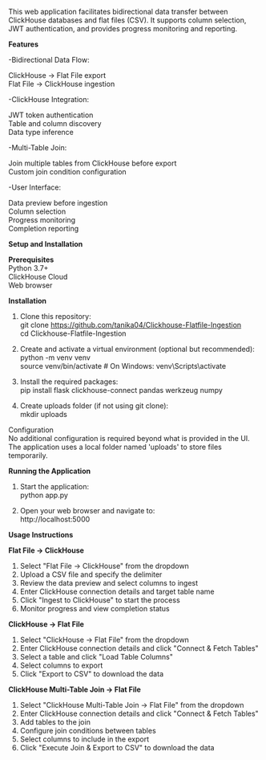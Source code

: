 This web application facilitates bidirectional data transfer between ClickHouse databases and flat files (CSV). It supports column selection, JWT authentication, and provides progress monitoring and reporting.  

**Features**  

-Bidirectional Data Flow:  

  ClickHouse → Flat File export  
  Flat File → ClickHouse ingestion  


-ClickHouse Integration: 

  JWT token authentication  
  Table and column discovery  
  Data type inference  


-Multi-Table Join:  

  Join multiple tables from ClickHouse before export  
  Custom join condition configuration  



-User Interface:  
  
  Data preview before ingestion  
  Column selection  
  Progress monitoring  
  Completion reporting  


**Setup and Installation** 

**Prerequisites**  
Python 3.7+  
ClickHouse Cloud  
Web browser  

**Installation**  

1. Clone this repository:  
git clone https://github.com/tanika04/Clickhouse-Flatfile-Ingestion  
cd Clickhouse-Flatfile-Ingestion   

2. Create and activate a virtual environment (optional but recommended):  
python -m venv venv  
source venv/bin/activate  # On Windows: venv\Scripts\activate  

3. Install the required packages:  
pip install flask clickhouse-connect pandas werkzeug numpy  


4. Create uploads folder (if not using git clone):  
mkdir uploads  

Configuration  
No additional configuration is required beyond what is provided in the UI. The application uses a local folder named 'uploads' to store files temporarily. 

**Running the Application** 

1. Start the application:  
python app.py  


2. Open your web browser and navigate to:  
http://localhost:5000

**Usage Instructions**  

**Flat File → ClickHouse**  

1. Select "Flat File → ClickHouse" from the dropdown  
2. Upload a CSV file and specify the delimiter  
3. Review the data preview and select columns to ingest  
4. Enter ClickHouse connection details and target table name  
5. Click "Ingest to ClickHouse" to start the process  
6. Monitor progress and view completion status  


**ClickHouse → Flat File**  


1. Select "ClickHouse → Flat File" from the dropdown  
2. Enter ClickHouse connection details and click "Connect & Fetch Tables"  
3. Select a table and click "Load Table Columns"  
4. Select columns to export  
5. Click "Export to CSV" to download the data  

**ClickHouse Multi-Table Join → Flat File**  


1. Select "ClickHouse Multi-Table Join → Flat File" from the dropdown    
2. Enter ClickHouse connection details and click "Connect & Fetch Tables"  
3. Add tables to the join  
4. Configure join conditions between tables    
5. Select columns to include in the export  
6. Click "Execute Join & Export to CSV" to download the data
   
